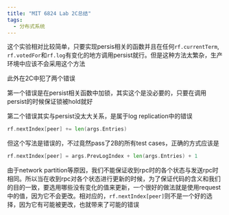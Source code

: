 ```yaml
---
title: "MIT 6824 Lab 2C总结"
tags:
  - 分布式系统
---
```


这个实验相对比较简单，只要实现persis相关的函数并且在任何`rf.currentTerm`, `rf.votedFor`和`rf.log`有变化的地方调用persist就行。但是这种方法太繁杂，生产环境中应该不会采用这个方法

此外在2C中犯了两个错误

第一个错误是在persist相关函数中加锁，其实这个是没必要的，只要在调用persist的时候保证锁被hold就好

第二个错误其实与persist没太大关系，是属于log replication中的错误
```go
rf.nextIndex[peer] += len(args.Entries)
```
但这个写法是错误的，不过竟然pass了2B的所有test cases，正确的方式应该是
```go
rf.nextIndex[peer] = args.PrevLogIndex + len(args.Entries) + 1
```
由于network partition等原因，我们不能保证收到rpc时的各个状态与发送rpc时相同。所以当在收到rpc对各个状态进行更新的时候，为了保证代码的含义和我们的目的一致，要选用哪些没有变化的值来更新，一个很好的做法就是使用request中的值，因为它不会更改。相对应的，`rf.nextIndex[peer]`则不是一个好的选择，因为它有可能被更改，也就带来了可能的错误